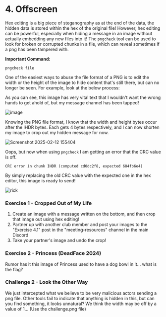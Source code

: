 # 4. Offscreen
Hex editing is a big piece of steganography as at the end of the data, the hidden data is stored within the hex of the original file! However, hex editing can be powerful, especially when hiding a message in an image without actually embedding any new files into it! The `pngcheck` tool can be used to look for broken or corrupted chunks in a file, which can reveal sometimes if a png has been tampered with.

**Important Command:**

`pngcheck file`

One of the easiest ways to abuse the file format of a PNG is to edit the width or the height of the image to hide content that's still there, but can no longer be seen. For example, look at the below process:

As you can see, this image has very vital text that I wouldn't want the wrong hands to get ahold of, but my message channel has been tapped!

![image](https://github.com/user-attachments/assets/98aed681-7736-43b8-a6bd-b72aaed2beb4)

Knowing the PNG file format, I know that the width and height bytes occur after the IHDR bytes. Each gets 4 bytes respectively, and I can now shorten my image to crop out my hidden message for now. 

![Screenshot 2025-02-12 155404](https://github.com/user-attachments/assets/2e34d87f-a6c1-4c10-b139-023ae6bc8300)

Oops, but now when using `pngcheck` I am getting an error that the CRC value is off. 

`CRC error in chunk IHDR (computed cd0dc2f8, expected 684fb6e4)`

By simply replacing the old CRC value with the expected one in the hex editor, this image is ready to send! 

![rick](https://github.com/user-attachments/assets/736f630f-70d9-4ffe-9fe1-a0736c17044e)

### Exercise 1 - Cropped Out of My Life
1. Create an image with a message written on the bottom, and then crop that image out using hex editing! 
2. Partner up with another club member and post your images to the "Exercise 4.1" post in the "meeting-resources" channel in the main Discord
3. Take your partner's image and undo the crop!

### Exercise 2 - Princess (DeadFace 2024)
Rumor has it this image of Princess used to have a dog bowl in it... what is the flag?

### Challenge 2 - Look the Other Way
We just intercepted what we believe to be very malicious actors sending a png file. Other tools fail to indicate that anything is hidden in this, but can you find something, it looks unnatural? We think the width may be off by a value of 1... (Use the challenge.png file)
